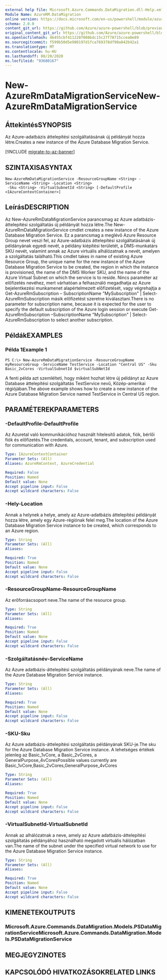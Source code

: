 ```yaml
---
external help file: Microsoft.Azure.Commands.DataMigration.dll-Help.xml
Module Name: AzureRM.DataMigration
online version: https://docs.microsoft.com/en-us/powershell/module/azurerm.datamigration/new-azurermdatamigrationservice
schema: 2.0.0
content_git_url: https://github.com/Azure/azure-powershell/blob/preview/src/ResourceManager/DataMigration/Commands.DataMigration/help/New-AzureRmDataMigrationService.md
original_content_git_url: https://github.com/Azure/azure-powershell/blob/preview/src/ResourceManager/DataMigration/Commands.DataMigration/help/New-AzureRmDataMigrationService.md
ms.openlocfilehash: 46455cbf411228f008bdc15c27f78715ccea0e89
ms.sourcegitcommit: f599b50d5e980197d1fca769378df90a842b42a1
ms.translationtype: MT
ms.contentlocale: hu-HU
ms.lasthandoff: 08/20/2020
ms.locfileid: "93680167"
---
```

# <span data-ttu-id="db54b-101">New-AzureRmDataMigrationService</span><span class="sxs-lookup"><span data-stu-id="db54b-101">New-AzureRmDataMigrationService</span></span>

## <span data-ttu-id="db54b-102">Áttekintés</span><span class="sxs-lookup"><span data-stu-id="db54b-102">SYNOPSIS</span></span>
<span data-ttu-id="db54b-103">Az Azure-adatbázis áttelepítési szolgáltatásának új példányát hozza létre.</span><span class="sxs-lookup"><span data-stu-id="db54b-103">Creates a new instance of the Azure Database Migration Service.</span></span>

[!INCLUDE [migrate-to-az-banner](../../includes/migrate-to-az-banner.md)]

## <span data-ttu-id="db54b-104">SZINTAXISA</span><span class="sxs-lookup"><span data-stu-id="db54b-104">SYNTAX</span></span>

```
New-AzureRmDataMigrationService -ResourceGroupName <String> -ServiceName <String> -Location <String>
 -Sku <String> -VirtualSubnetId <String> [-DefaultProfile <IAzureContextContainer>]
```

## <span data-ttu-id="db54b-105">Leírás</span><span class="sxs-lookup"><span data-stu-id="db54b-105">DESCRIPTION</span></span>
<span data-ttu-id="db54b-106">Az New-AzureRmDataMigrationService parancsmag az Azure adatbázis-áttelepítési szolgáltatás új példányát hozza létre.</span><span class="sxs-lookup"><span data-stu-id="db54b-106">The New-AzureRmDataMigrationService cmdlet creates a new instance of the Azure Database Migration Service.</span></span> <span data-ttu-id="db54b-107">Ez a parancsmag a meglévő Azure Resource Group nevet veszi fel, az Azure-adatbázis áttelepítési szolgáltatásának új példányának egyedi nevét, a példány kiépítési területét, a DMS-munkatárs SKU nevét, valamint annak az Azure virtuális alhálózatnak a nevét, amelyen a szolgáltatás található.</span><span class="sxs-lookup"><span data-stu-id="db54b-107">This cmdlet takes in name of existing Azure Resource Group, the unique name for the new instance of the Azure Database Migration Service to be created, the region in which the instance is provisioned, the name of the DMS Worker SKU, and the name of the Azure Virtual Subnet on which the service is to reside.</span></span> <span data-ttu-id="db54b-108">Nincs paraméter az előfizetés nevéhez, mert várhatóan a felhasználó megadhatja az Azure bejelentkezési munkamenet alapértelmezett előfizetését, vagy végrehajtja a Get-AzureRmSubscription – SubscriptionName "MySubscription" | Select-AzureRmSubscription másik előfizetést szeretne kiválasztani.</span><span class="sxs-lookup"><span data-stu-id="db54b-108">There is no parameter for subscription name, because it is expected for the user to specify the default subscription of the Azure login session or execute Get-AzureRmSubscription –SubscriptionName "MySubscription" | Select-AzureRmSubscription to select another subscription.</span></span>

## <span data-ttu-id="db54b-109">Példák</span><span class="sxs-lookup"><span data-stu-id="db54b-109">EXAMPLES</span></span>

### <span data-ttu-id="db54b-110">Példa 1</span><span class="sxs-lookup"><span data-stu-id="db54b-110">Example 1</span></span>
```
PS C:\> New-AzureRmDataMigrationService -ResourceGroupName myResourceGroup -ServiceName TestService -Location "Central US" -Sku Basic_2vCores -VirtualSubnetId $virtualSubNetId
```

<span data-ttu-id="db54b-111">A fenti példa azt szemlélteti, hogy miként hozhat létre új példányt az Azure Database áttelepítési szolgáltatás TestService nevű, Közép-amerikai régiójában.</span><span class="sxs-lookup"><span data-stu-id="db54b-111">The above example shows how to create a new instance of the Azure Database Migration Service named TestService in Central US region.</span></span>


## <span data-ttu-id="db54b-112">PARAMÉTEREK</span><span class="sxs-lookup"><span data-stu-id="db54b-112">PARAMETERS</span></span>

### <span data-ttu-id="db54b-113">-DefaultProfile</span><span class="sxs-lookup"><span data-stu-id="db54b-113">-DefaultProfile</span></span>
<span data-ttu-id="db54b-114">Az Azuretal való kommunikációhoz használt hitelesítő adatok, fiók, bérlői fiók és előfizetés.</span><span class="sxs-lookup"><span data-stu-id="db54b-114">The credentials, account, tenant, and subscription used for communication with Azure.</span></span>

```yaml
Type: IAzureContextContainer
Parameter Sets: (All)
Aliases: AzureRmContext, AzureCredential

Required: False
Position: Named
Default value: None
Accept pipeline input: False
Accept wildcard characters: False
```

### <span data-ttu-id="db54b-115">-Hely</span><span class="sxs-lookup"><span data-stu-id="db54b-115">-Location</span></span>
<span data-ttu-id="db54b-116">Annak a helynek a helye, amely az Azure-adatbázis áttelepítési példányát hozza létre, amely egy Azure-régiónak felel meg.</span><span class="sxs-lookup"><span data-stu-id="db54b-116">The location of the Azure Database Migration Service instance to be created, which corresponds to an Azure region.</span></span>

```yaml
Type: String
Parameter Sets: (All)
Aliases: 

Required: True
Position: Named
Default value: None
Accept pipeline input: False
Accept wildcard characters: False
```

### <span data-ttu-id="db54b-117">-ResourceGroupName</span><span class="sxs-lookup"><span data-stu-id="db54b-117">-ResourceGroupName</span></span>
<span data-ttu-id="db54b-118">Az erőforráscsoport neve.</span><span class="sxs-lookup"><span data-stu-id="db54b-118">The name of the resource group.</span></span>

```yaml
Type: String
Parameter Sets: (All)
Aliases: 

Required: True
Position: Named
Default value: None
Accept pipeline input: False
Accept wildcard characters: False
```

### <span data-ttu-id="db54b-119">-Szolgáltatásnév</span><span class="sxs-lookup"><span data-stu-id="db54b-119">-ServiceName</span></span>
<span data-ttu-id="db54b-120">Az Azure adatbázis-áttelepítési szolgáltatás példányának neve.</span><span class="sxs-lookup"><span data-stu-id="db54b-120">The name of the Azure Database Migration Service instance.</span></span>

```yaml
Type: String
Parameter Sets: (All)
Aliases: 

Required: True
Position: Named
Default value: None
Accept pipeline input: False
Accept wildcard characters: False
```

### <span data-ttu-id="db54b-121">-SKU</span><span class="sxs-lookup"><span data-stu-id="db54b-121">-Sku</span></span>
<span data-ttu-id="db54b-122">Az Azure adatbázis-áttelepítési szolgáltatás példányának SKU-je.</span><span class="sxs-lookup"><span data-stu-id="db54b-122">The sku for the Azure Database Migration Service instance.</span></span> <span data-ttu-id="db54b-123">A lehetséges értékek jelenleg az Basic_1vCore, a Basic_2vCores, a GeneralPurpose_4vCores</span><span class="sxs-lookup"><span data-stu-id="db54b-123">Possible values currently are Basic_1vCore,Basic_2vCores,GeneralPurpose_4vCores</span></span>

```yaml
Type: String
Parameter Sets: (All)
Aliases: 

Required: True
Position: Named
Default value: None
Accept pipeline input: False
Accept wildcard characters: False
```

### <span data-ttu-id="db54b-124">-VirtualSubnetId</span><span class="sxs-lookup"><span data-stu-id="db54b-124">-VirtualSubnetId</span></span>
<span data-ttu-id="db54b-125">Annak az alhálózatnak a neve, amely az Azure adatbázis-áttelepítési szolgáltatás példányához használható megadott virtuális hálózatban van.</span><span class="sxs-lookup"><span data-stu-id="db54b-125">The name of the subnet under the specified virtual network to use for the Azure Database Migration Service instance.</span></span>

```yaml
Type: String
Parameter Sets: (All)
Aliases: 

Required: True
Position: Named
Default value: None
Accept pipeline input: False
Accept wildcard characters: False
```




## <span data-ttu-id="db54b-126">KIMENETEK</span><span class="sxs-lookup"><span data-stu-id="db54b-126">OUTPUTS</span></span>

### <span data-ttu-id="db54b-127">Microsoft.Azure.Commands.DataMigration.Models.PSDataMigrationService</span><span class="sxs-lookup"><span data-stu-id="db54b-127">Microsoft.Azure.Commands.DataMigration.Models.PSDataMigrationService</span></span>


## <span data-ttu-id="db54b-128">MEGJEGYZI</span><span class="sxs-lookup"><span data-stu-id="db54b-128">NOTES</span></span>

## <span data-ttu-id="db54b-129">KAPCSOLÓDÓ HIVATKOZÁSOK</span><span class="sxs-lookup"><span data-stu-id="db54b-129">RELATED LINKS</span></span>

